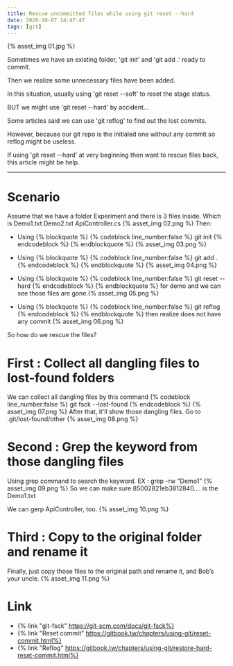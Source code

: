 ```yaml
---
title: Rescue uncommitted files while using git reset --hard
date: 2020-10-07 14:47:47
tags: [git]
---
```


{% asset_img 01.jpg %}

<!-- more -->

Sometimes we have an existing folder, 'git init' and 'git add .' ready to commit.

Then we realize some unnecessary files have been added.

In this situation, usually using 'git reset --soft' to reset the stage status. 

BUT we might use 'git reset --hard' by accident...

Some articles said we can use 'git reflog' to find out the lost commits. 

However, because our git repo is the initialed one without any commit so reflog might be useless.

If using 'git reset --hard' at very beginning then want to rescue files back, this article might be help.

---

# Scenario
Assume that we have a folder Experiment and there is 3 files inside.
Which is Demo1.txt Demo2.txt ApiController.cs
{% asset_img 02.png %}
Then:
- Using {% blockquote %} {% codeblock line_number:false %} git init {% endcodeblock %} {% endblockquote %} {% asset_img 03.png %}

- Using {% blockquote %} {% codeblock line_number:false %} git add .{% endcodeblock %} {% endblockquote %} {% asset_img 04.png %}

- Using {% blockquote %} {% codeblock line_number:false %} git reset --hard {% endcodeblock %} {% endblockquote %} for demo and we can see those files are gone.{% asset_img 05.png %}

- Using {% blockquote %} {% codeblock line_number:false %} git reflog {% endcodeblock %} {% endblockquote %} then realize does not have any commit {% asset_img 06.png %}

So how do we rescue the files?

# First : Collect all dangling files to lost-found folders
We can collect all dangling files by this command {% codeblock line_number:false %} git fsck --lost-found {% endcodeblock %}
{% asset_img 07.png %}
After that, it'll show those dangling files. Go to .git/lost-found/other {% asset_img 08.png %}

# Second : Grep the keyword from those dangling files
Using grep command to search the keyword. EX : grep -rw "Demo1"
{% asset_img 09.png %}
So we can make sure 85002821eb3812840.... is the Demo1.txt

We can gerp ApiController, too.
{% asset_img 10.png %}

# Third : Copy to the original folder and rename it
Finally, just copy those files to the original path and rename it, and Bob’s your uncle.
{% asset_img 11.png %}

# Link
- {% link "git-fsck" https://git-scm.com/docs/git-fsck%}
- {% link "Reset commit" https://gitbook.tw/chapters/using-git/reset-commit.html%}
- {% link "Reflog" https://gitbook.tw/chapters/using-git/restore-hard-reset-commit.html%}